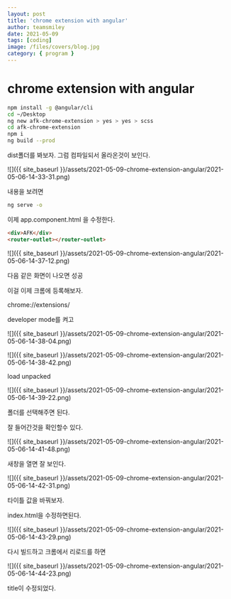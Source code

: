 ```yaml
---
layout: post
title: 'chrome extension with angular'
author: teamsmiley
date: 2021-05-09
tags: [coding]
image: /files/covers/blog.jpg
category: { program }
---
```


# chrome extension with angular

```bash
npm install -g @angular/cli
cd ~/Desktop
ng new afk-chrome-extension > yes > yes > scss
cd afk-chrome-extension
npm i
ng build --prod
```

dist폴더를 봐보자. 그럼 컴파일되서 올라온것이 보인다.

![]({{ site_baseurl }}/assets/2021-05-09-chrome-extension-angular/2021-05-06-14-33-31.png)

내용을 보려면

```bash
ng serve -o
```

이제 app.component.html 을 수정한다.

```html
<div>AFK</div>
<router-outlet></router-outlet>
```

![]({{ site_baseurl }}/assets/2021-05-09-chrome-extension-angular/2021-05-06-14-37-12.png)

다음 같은 화면이 나오면 성공

이걸 이제 크롬에 등록해보자.

chrome://extensions/

developer mode를 켜고

![]({{ site_baseurl }}/assets/2021-05-09-chrome-extension-angular/2021-05-06-14-38-04.png)

![]({{ site_baseurl }}/assets/2021-05-09-chrome-extension-angular/2021-05-06-14-38-42.png)

load unpacked

![]({{ site_baseurl }}/assets/2021-05-09-chrome-extension-angular/2021-05-06-14-39-22.png)

폴더를 선택해주면 된다.

잘 들어간것을 확인할수 있다.

![]({{ site_baseurl }}/assets/2021-05-09-chrome-extension-angular/2021-05-06-14-41-48.png)

새창을 열면 잘 보인다.

![]({{ site_baseurl }}/assets/2021-05-09-chrome-extension-angular/2021-05-06-14-42-31.png)

타이틀 값을 바꿔보자.

index.html을 수정하면된다.

![]({{ site_baseurl }}/assets/2021-05-09-chrome-extension-angular/2021-05-06-14-43-29.png)

다시 빌드하고 크롬에서 리로드를 하면

![]({{ site_baseurl }}/assets/2021-05-09-chrome-extension-angular/2021-05-06-14-44-23.png)

title이 수정되었다.

<!-- ## backgroud script

background script

> the extension’s event handler; it contains listeners for browser events that are important to the extension.

```bash
npm i -D @types/chrome
```

vi tsconfig.app.json

```json
"types": [
  "chrome"
]
```

vi background.ts

```ts
chrome.runtime.onInstalled.addListener(() => {
  chrome.webNavigation.onCompleted.addListener(
    () => {
      chrome.tabs.query({ active: true, currentWindow: true }, ([{ id }]) => {
        chrome.pageAction.show(id);
      });
    },
    { url: [{ urlMatches: 'google.com' }] }
  );
});
```

```bash
npm i -D @angular-builders/custom-webpack
```

vi angular.json

```json
"projects": {
  "angular-chrome-extension": {
    ...
    "architect": {
      "build": {
        "builder": "@angular-builders/custom-webpack:browser",
        "options": {
          "customWebpackConfig": {
            "path": "./custom-webpack.config.js"
          }
          ...
        },
        ...
``` -->
